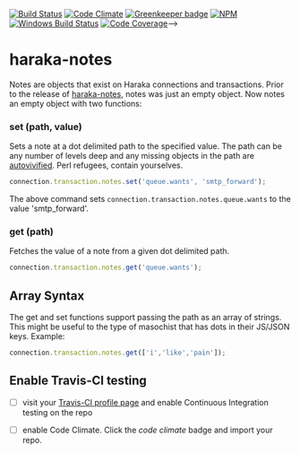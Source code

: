 [![Build Status][ci-img]][ci-url]
[![Code Climate][clim-img]][clim-url]
[![Greenkeeper badge][gk-img]][gk-url]
[![NPM][npm-img]][npm-url]
[![Windows Build Status][ci-win-img]][ci-win-url]
[![Code Coverage][cov-img]][cov-url]-->

# haraka-notes

Notes are objects that exist on Haraka connections and transactions. Prior to the release of [haraka-notes](https://github.com/haraka/haraka-notes), notes was just an empty object. Now notes an empty object with two functions:


### set (path, value)

Sets a note at a dot delimited path to the specified value. The path can be any number of levels deep and any missing objects in the path are [autovivified](https://en.wikipedia.org/wiki/Autovivification). Perl refugees, contain yourselves.

```js
connection.transaction.notes.set('queue.wants', 'smtp_forward');
```

The above command sets `connection.transaction.notes.queue.wants` to the value 'smtp_forward'.


### get (path)

Fetches the value of a note from a given dot delimited path.

```js
connection.transaction.notes.get('queue.wants');
```


## Array Syntax

The get and set functions support passing the path as an array of strings. This might be useful to the type of masochist that has dots in their JS/JSON keys. Example:

```js
connection.transaction.notes.get(['i','like','pain']);
```


## Enable Travis-CI testing

- [ ] visit your [Travis-CI profile page](https://travis-ci.org/profile) and enable Continuous Integration testing on the repo
- [ ] enable Code Climate. Click the _code climate_ badge and import your repo.


<!-- leave these buried at the bottom of the document -->
[ci-img]: https://travis-ci.org/haraka/haraka-notes.svg
[ci-url]: https://travis-ci.org/haraka/haraka-notes
[ci-win-img]: https://ci.appveyor.com/api/projects/status/CHANGETHIS?svg=true
[ci-win-url]: https://ci.appveyor.com/project/haraka/haraka-CHANGETHIS
[cov-img]: https://codecov.io/github/haraka/haraka-notes/coverage.svg
[cov-url]: https://codecov.io/github/haraka/haraka-notes
[clim-img]: https://codeclimate.com/github/haraka/haraka-notes/badges/gpa.svg
[clim-url]: https://codeclimate.com/github/haraka/haraka-notes
[gk-img]: https://badges.greenkeeper.io/haraka/haraka-notes.svg
[gk-url]: https://greenkeeper.io/
[npm-img]: https://nodei.co/npm/haraka-notes.png
[npm-url]: https://www.npmjs.com/package/haraka-notes
